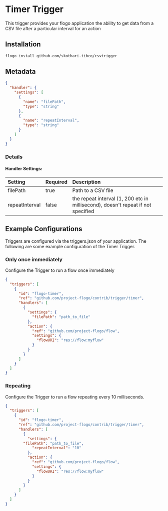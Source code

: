 <!--
title: CSV Timer

-->
# Timer Trigger
This trigger provides your flogo application the ability to get data from a CSV file after a particular interval for an action 

## Installation

```bash
flogo install github.com/skothari-tibco/csvtrigger
```

## Metadata
```json
{
  "handler": {
    "settings": [
      {
        "name": "filePath",
        "type": "string"
      },
      {
        "name": "repeatInterval",
        "type": "string"
      }
    ]
  }
}
```
### Details

#### Handler Settings:
| Setting  | Required | Description |
|:---------|:---------|:------------|
| filePath   | true     | Path to a CSV file
| repeatInterval | false     | the repeat interval (1, 200 etc in millisecond), doesn't repeat if not specified


## Example Configurations

Triggers are configured via the triggers.json of your application. The following are some example configuration of the Timer Trigger.


### Only once immediately
Configure the Trigger to run a flow once immediately

```json
{
  "triggers": [
    {
      "id": "flogo-timer",
      "ref": "github.com/project-flogo/contrib/trigger/timer",
      "handlers": [
        {
          "settings": {
            "filePath": "path_to_file"
          },
          "action": {
            "ref": "github.com/project-flogo/flow",
            "settings": {
              "flowURI": "res://flow:myflow"
            }
          }
        }
      ]
    }
  ]
}
```

### Repeating
Configure the Trigger to run a flow repeating every 10 milliseconds. 
```json
{
  "triggers": [
    {
      "id": "flogo-timer",
      "ref": "github.com/project-flogo/contrib/trigger/timer",
      "handlers": [
        {
          "settings": {
	    "filePath": "path_to_file",
            "repeatInterval": "10"
          },
          "action": {
            "ref": "github.com/project-flogo/flow",
            "settings": {
              "flowURI": "res://flow:myflow"
            }
          }
        }
      ]
    }
  ]
}
```
